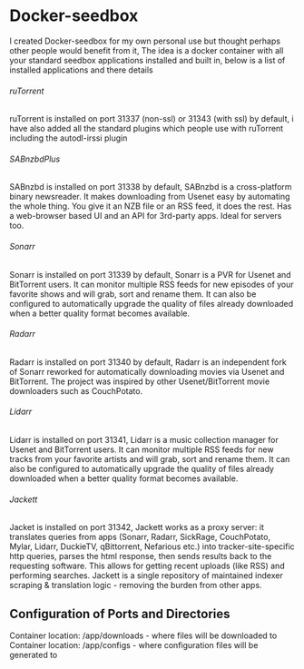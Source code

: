 # Docker-seedbox
I created Docker-seedbox for my own personal use but thought perhaps other people would benefit from it, The idea is a docker container with all your standard seedbox applications installed and built in, below is a list of installed applications and there details

###### ruTorrent
ruTorrent is installed on port 31337 (non-ssl) or 31343 (with ssl) by default, i have also added all the standard plugins which people use with ruTorrent including the autodl-irssi plugin

###### SABnzbdPlus
SABnzbd is installed on port 31338 by default, SABnzbd is a cross-platform binary newsreader. It makes downloading from Usenet easy by automating the whole thing. You give it an NZB file or an RSS feed, it does the rest. Has a web-browser based UI and an API for 3rd-party apps. Ideal for servers too.

###### Sonarr
Sonarr is installed on port 31339 by default, Sonarr is a PVR for Usenet and BitTorrent users. It can monitor multiple RSS feeds for new episodes of your favorite shows and will grab, sort and rename them. It can also be configured to automatically upgrade the quality of files already downloaded when a better quality format becomes available.

###### Radarr
Radarr is installed on port 31340 by default, Radarr is an independent fork of Sonarr reworked for automatically downloading movies via Usenet and BitTorrent.
The project was inspired by other Usenet/BitTorrent movie downloaders such as CouchPotato.

###### Lidarr
Lidarr is installed on port 31341, Lidarr is a music collection manager for Usenet and BitTorrent users. It can monitor multiple RSS feeds for new tracks from your favorite artists and will grab, sort and rename them. It can also be configured to automatically upgrade the quality of files already downloaded when a better quality format becomes available.

###### Jackett
Jacket is installed on port 31342, Jackett works as a proxy server: it translates queries from apps (Sonarr, Radarr, SickRage, CouchPotato, Mylar, Lidarr, DuckieTV, qBittorrent, Nefarious etc.) into tracker-site-specific http queries, parses the html response, then sends results back to the requesting software. This allows for getting recent uploads (like RSS) and performing searches. Jackett is a single repository of maintained indexer scraping & translation logic - removing the burden from other apps.

## Configuration of Ports and Directories

Container location: /app/downloads - where files will be downloaded to
Container location: /app/configs - where configuration files will be generated to